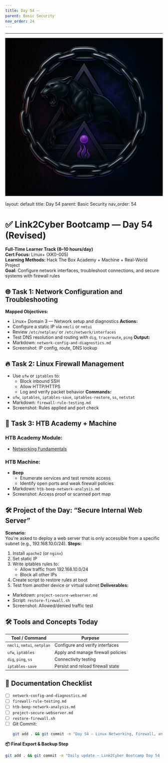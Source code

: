 ```yaml
---
title: Day 54 –
parent: Basic Security
nav_order: 24
---
```

---
![Panther Icon](/assets/icons/icon-cyber-panther.png)

layout: default
title: Day 54
parent: Basic Security
nav_order: 54

# ✅ Link2Cyber Bootcamp — Day 54 (Revised)
**Full-Time Learner Track (8–10 hours/day)**  
**Cert Focus:** Linux+ (XK0-005)  
**Learning Methods:** Hack The Box Academy + Machine + Real-World Project  
**Goal:** Configure network interfaces, troubleshoot connections, and secure systems with firewall rules
## 🌐 Task 1: Network Configuration and Troubleshooting
**Mapped Objectives:**  
- Linux+ Domain 3 — Network setup and diagnostics
**Actions:**  
- Configure a static IP via `nmcli` or `nmtui`  
- Review `/etc/netplan/` or `/etc/network/interfaces`  
- Test DNS resolution and routing with `dig`, `traceroute`, `ping`
**Output:**  
- Markdown: `network-config-and-diagnostics.md`  
- Screenshot: IP config, route, DNS lookup
## 🔥 Task 2: Linux Firewall Management
- Use `ufw` or `iptables` to:
  - Block inbound SSH  
  - Allow HTTP/HTTPS  
  - Log and verify packet behavior
**Commands:**  
- `ufw`, `iptables`, `iptables-save`, `iptables-restore`, `ss`, `netstat`
- Markdown: `firewall-rule-testing.md`  
- Screenshot: Rules applied and port check
## 🧪 Task 3: HTB Academy + Machine
### HTB Academy Module:
- [Networking Fundamentals](https://academy.hackthebox.com/module/73)
### HTB Machine:
- **Beep**  
  - Enumerate services and test remote access  
  - Identify open ports and weak firewall policies
- Markdown: `htb-beep-network-analysis.md`  
- Screenshot: Access proof or scanned port map
## 🛠️ Project of the Day: “Secure Internal Web Server”
**Scenario:**  
You're asked to deploy a web server that is only accessible from a specific subnet (e.g., 192.168.10.0/24).
**Steps:**  
1. Install `apache2` (or `nginx`)  
2. Set static IP  
3. Write iptables rules to:
   - Allow traffic from 192.168.10.0/24  
   - Block all other IPs  
4. Create script to restore rules at boot  
5. Test from another device or virtual subnet
**Deliverables:**  
- Markdown: `project-secure-webserver.md`  
- Script: `restore-firewall.sh`  
- Screenshot: Allowed/denied traffic test
## 🛠️ Tools and Concepts Today
| Tool / Command     | Purpose                                        |
|--------------------|------------------------------------------------|
| `nmcli`, `nmtui`, `netplan` | Configure and verify interfaces      |
| `ufw`, `iptables`  | Apply and manage firewall policies             |
| `dig`, `ping`, `ss`| Connectivity testing                           |
| `iptables-save`    | Persist and reload firewall state              |
## 📁 Documentation Checklist
- [ ] `network-config-and-diagnostics.md`  
- [ ] `firewall-rule-testing.md`  
- [ ] `htb-beep-network-analysis.md`  
- [ ] `project-secure-webserver.md`  
- [ ] `restore-firewall.sh`  
- [ ] Git Commit:
  ```bash
  git add . && git commit -m "Day 54 – Linux Networking, Firewall, and Web Server Security Project" && git push origin main
  ```
**📦 Final Export & Backup Step**
```bash
git add . && git commit -m "Daily update – Link2Cyber Bootcamp Day 54 (Linux+ HTB + Project)" && git push origin main
```
